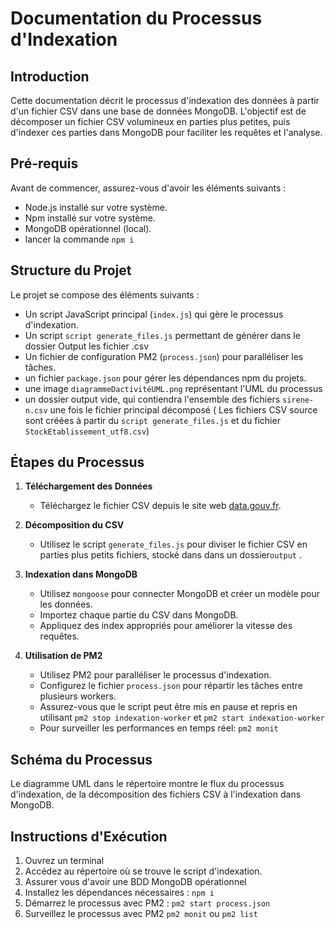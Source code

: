 
# Documentation du Processus d'Indexation

## Introduction
Cette documentation décrit le processus d'indexation des données à partir d'un fichier CSV dans une base de données MongoDB. L'objectif est de décomposer un fichier CSV volumineux en parties plus petites, puis d'indexer ces parties dans MongoDB pour faciliter les requêtes et l'analyse.

## Pré-requis
Avant de commencer, assurez-vous d'avoir les éléments suivants :
- Node.js installé sur votre système.
- Npm installé sur votre système.
- MongoDB opérationnel (local).
- lancer la commande `npm i`

## Structure du Projet
Le projet se compose des éléments suivants :
- Un script JavaScript principal (`index.js`) qui gère le processus d'indexation.
- Un script `script generate_files.js` permettant de générer dans le dossier Output les fichier .csv
- Un fichier de configuration PM2 (`process.json`) pour paralléliser les tâches.
- un fichier `package.json` pour gérer les dépendances npm du projets.
- une image `diagrammeDactivitéUML.png` représentant l'UML du processus
- un dossier output vide, qui contiendra l'ensemble des fichiers `sirene-n.csv` une fois le fichier principal décomposé ( Les fichiers CSV source sont créées à partir du `script generate_files.js` et du fichier `StockEtablissement_utf8.csv`)

## Étapes du Processus
1. **Téléchargement des Données**
   - Téléchargez le fichier CSV depuis le site web [data.gouv.fr](https://www.data.gouv.fr/fr/datasets/base-sirene-des-entreprises-et-de-leurs-etablissements-siren-siret/).

2. **Décomposition du CSV**
   - Utilisez le script `generate_files.js` pour diviser le fichier CSV en parties plus petits fichiers, stocké dans dans un dossier`output` .

3. **Indexation dans MongoDB**
   - Utilisez `mongoose` pour connecter MongoDB et créer un modèle pour les données.
   - Importez chaque partie du CSV dans MongoDB.
   - Appliquez des index appropriés pour améliorer la vitesse des requêtes.

4. **Utilisation de PM2**
   - Utilisez PM2 pour paralléliser le processus d'indexation.
   - Configurez le fichier `process.json` pour répartir les tâches entre plusieurs workers.
   - Assurez-vous que le script peut être mis en pause et repris en utilisant `pm2 stop indexation-worker` et `pm2 start indexation-worker`
   - Pour surveiller les performances en temps réel:  `pm2 monit`
## Schéma du Processus
Le diagramme UML dans le répertoire montre le flux du processus d'indexation, de la décomposition des fichiers CSV à l'indexation dans MongoDB.

## Instructions d'Exécution
1. Ouvrez un terminal
2. Accédez au répertoire où se trouve le script d'indexation.
3. Assurer vous d'avoir une BDD MongoDB opérationnel
4. Installez les dépendances nécessaires : `npm i`
5. Démarrez le processus avec PM2 : `pm2 start process.json`
6. Surveillez le processus avec PM2 `pm2 monit` ou `pm2 list`